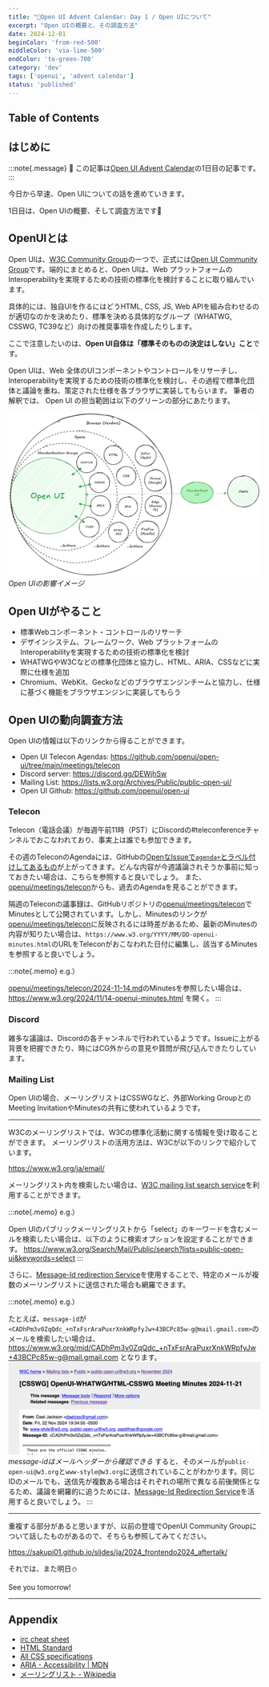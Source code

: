 ```yaml
---
title: "🎄Open UI Advent Calendar: Day 1 / Open UIについて"
excerpt: "Open UIの概要と、その調査方法"
date: 2024-12-01
beginColor: 'from-red-500'
middleColor: 'via-lime-500'
endColor: 'to-green-700'
category: 'dev'
tags: ['openui', 'advent calendar']
status: 'published'
---
```

## Table of Contents

## はじめに

:::note{.message}
🎄 この記事は[Open UI Advent Calendar](https://adventar.org/calendars/10293)の1日目の記事です。
:::

今日から早速、Open UIについての話を進めていきます。

1日目は、Open UIの概要、そして調査方法です🧤

## OpenUIとは

Open UIは、[W3C Community Group](https://www.w3.org/groups/cg/)の一つで、正式には[Open UI Community Group](https://www.w3.org/groups/cg/)です。端的にまとめると、Open UIは、Web プラットフォームのInteroperabilityを実現するための技術の標準化を検討することに取り組んでいます。

具体的には、独自UIを作るにはどうHTML, CSS, JS, Web APIを組み合わせるのが適切なのかを決めたり、標準を決める具体的なグループ（WHATWG, CSSWG, TC39など）向けの推奨事項を作成したりします。

ここで注意したいのは、**Open UI自体は「標準そのものの決定はしない」こと**です。

Open UIは、Web 全体のUIコンポーネントやコントロールをリサーチし、Interoperabilityを実現するための技術の標準化を検討し、その過程で標準化団体と議論を重ね、策定された仕様を各ブラウザに実装してもらいます。
筆者の解釈では、 Open UI の担当範囲は以下のグリーンの部分にあたります。

![Open UIの影響イメージ](../../../../assets/images/effect-open-ui.png)
*Open UIの影響イメージ*

## Open UIがやること

- 標準Webコンポーネント・コントロールのリサーチ
- デザインシステム、フレームワーク、Web プラットフォームのInteroperabilityを実現するための技術の標準化を検討
- WHATWGやW3Cなどの標準化団体と協力し、HTML、ARIA、CSSなどに実際に仕様を追加
- Chromium、WebKit、Geckoなどのブラウザエンジンチームと協力し、仕様に基づく機能をブラウザエンジンに実装してもらう

## Open UIの動向調査方法

Open UIの情報は以下のリンクから得ることができます。

- Open UI Telecon Agendas: <https://github.com/openui/open-ui/tree/main/meetings/telecon>
- Discord server: <https://discord.gg/DEWjhSw>
- Mailing List: <https://lists.w3.org/Archives/Public/public-open-ui/>
- Open UI Github: <https://github.com/openui/open-ui>

### Telecon

Telecon（電話会議）が毎週午前11時（PST）にDiscordの#teleconferenceチャンネルでおこなわれており、事実上は誰でも参加できます。

その週のTeleconのAgendaには、GitHubの[OpenなIssueで`agenda+`とラベル付けしてあるもの](https://github.com/openui/open-ui/issues?q=is%3Aopen+is%3Aissue+label%3Aagenda%2B)が上がってきます。どんな内容が今週議論されそうか事前に知っておきたい場合は、こちらを参照すると良いでしょう。
また、[openui/meetings/telecon](https://github.com/openui/open-ui/tree/main/meetings/telecon)からも、過去のAgendaを見ることができます。

隔週のTeleconの議事録は、GitHubリポジトリの[openui/meetings/telecon](https://github.com/openui/open-ui/tree/main/meetings/telecon)でMinutesとして公開されています。しかし、Minutesのリンクが[openui/meetings/telecon](https://github.com/openui/open-ui/tree/main/meetings/telecon)に反映されるには時差があるため、最新のMinutesの内容が知りたい場合は、`https://www.w3.org/YYYY/MM/DD-openui-minutes.html`のURLをTeleconがおこなわれた日付に編集し、該当するMinutesを参照すると良いでしょう。

:::note{.memo}
e.g.）

[openui/meetings/telecon/2024-11-14.md](https://github.com/openui/open-ui/blob/main/meetings/telecon/2024-11-14.md)のMinutesを参照したい場合は、<https://www.w3.org/2024/11/14-openui-minutes.html> を開く。
:::

### Discord

雑多な議論は、Discordの各チャンネルで行われているようです。Issueに上がる背景を把握できたり、時にはCG外からの意見や質問が飛び込んできたりしています。

### Mailing List

Open UIの場合、メーリングリストはCSSWGなど、外部Working GroupとのMeeting InvitationやMinutesの共有に使われているようです。

***

W3Cのメーリングリストでは、W3Cの標準化活動に関する情報を受け取ることができます。
メーリングリストの活用方法は、W3Cが以下のリンクで紹介しています。

<https://www.w3.org/ja/email/>

メーリングリスト内を検索したい場合は、[W3C mailing list search service](https://www.w3.org/Search/Mail/Public/search)を利用することができます。

:::note{.memo}
e.g.）

Open UIのパブリックメーリングリストから「select」のキーワードを含むメールを検索したい場合は、以下のように検索オプションを設定することができます。
<https://www.w3.org/Search/Mail/Public/search?lists=public-open-ui&keywords=select>
:::

さらに、[Message-Id redirection Service](https://www.w3.org/mid/)を使用することで、特定のメールが複数のメーリングリストに送信された場合も網羅できます。

:::note{.memo}
e.g.）

たとえば、`message-id`が`<CADhPm3v0ZqQdc_+nTxFsrAraPuxrXnkWRpfyJw+43BCPc85w-g@mail.gmail.com>`のメールを検索したい場合は、<https://www.w3.org/mid/CADhPm3v0ZqQdc_+nTxFsrAraPuxrXnkWRpfyJw+43BCPc85w-g@mail.gmail.com> となります。
![message-idはメールヘッダーから確認できる](../../../../assets/images/message-id.png)
*message-idはメールヘッダーから確認できる*
すると、そのメールが`public-open-ui@w3.org`と`www-style@w3.org`に送信されていることがわかります。同じIDのメールでも、送信先が複数ある場合はそれぞれの場所で異なる前後関係となるため、議論を網羅的に追うためには、[Message-Id Redirection Service](https://www.w3.org/mid/)を活用すると良いでしょう。
:::

***

重複する部分があると思いますが、以前の登壇でOpenUI Community Groupについて話したものがあるので、そちらも参照してみてください。

<https://sakupi01.github.io/slides/ja/2024_frontendo2024_aftertalk/>

それでは、また明日⛄

See you tomorrow!

***

## Appendix

- [irc cheat sheet](https://gist.github.com/xero/2d6e4b061b4ecbeb9f99)
- [HTML Standard](https://html.spec.whatwg.org/multipage/)
- [All CSS specifications](https://www.w3.org/Style/CSS/specs.en.html)
- [ARIA - Accessibility | MDN](https://developer.mozilla.org/en-US/docs/Web/Accessibility/ARIA#standardization_efforts)
- [メーリングリスト - Wikipedia](https://ja.wikipedia.org/wiki/%E3%83%A1%E3%83%BC%E3%83%AA%E3%83%B3%E3%82%B0%E3%83%AA%E3%82%B9%E3%83%88)

